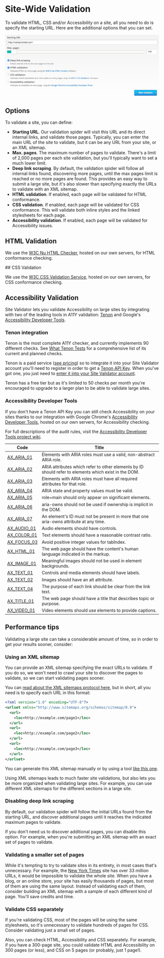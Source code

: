 # Site-Wide Validation

To validate HTML, CSS and/or Accessibility on a site, all you need to do is specify the starting URL. Here are the additional options that you can set.

![New site validation form](img/new-site-validation-form.png)

## Options

To validate a site, you can define:

* **Starting URL**. Our validation spider will visit this URL and its direct internal links, and validate those pages. Typically, you can enter the main URL of the site to validate, but it can be any URL from your site, or an XML sitemap.
* **Max. pages**. The maximum number of pages to validate. There's a limit of 2,000 pages per each site validation, but you'll typically want to set a much lower limit.
* **Deep link scraping**. By default, the validation spider will follow all internal links found, discovering more pages, until the max pages limit is reached or no more pages are found. This provides an easy way to submit a large site, but it's also slower than specifying exactly the URLs to validate with an XML sitemap.
* **HTML validation**. If enabled, each page will be validated for HTML conformance.
* **CSS validation**. If enabled, each page will be validated for CSS conformance. This will validate both inline styles and the linked stylesheets for each page.
* **Accessibility validation**. If enabled, each page will be validated for Accessibility issues.

## HTML Validation

We use the [W3C Nu HTML Checker](http://validator.w3.org/nu/), hosted on our own servers, for HTML conformance checking.

## CSS Validation

We use the [W3C CSS Validation Service](https://jigsaw.w3.org/css-validator/), hosted on our own servers, for CSS conformance checking.

## Accessibility Validation

Site Validator lets you validate Accessibility on large sites by integrating with two of the leading tools in A11Y validation: <a href="http://tenon.io">Tenon</a> and Google's <a href="https://github.com/GoogleChrome/accessibility-developer-tools/wiki/Audit-Rules">Accessibility Developer Tools</a>.

### Tenon integration

Tenon is the most complete A11Y checker, and currently implements 90 different checks. See <a href="http://tenon.io/documentation/what-tenon-tests.php">What Tenon Tests</a> for a comprehensive list of its current and planned checks.

Tenon is a paid service (<a href="http://tenon.io/pricing.php">see pricing</a>) so to integrate it into your Site Validator account you'll need to register in order to get a <a href="http://tenon.io/apikey.php">Tenon API Key</a>. When you've got one, you just need to <a href="https://app.sitevalidator.com/users/edit">enter it into your Site Validator account</a>.

Tenon has a free tier but as it's limited to 50 checks per month you're encouraged to upgrade to a larger plan to be able to validate large sites.

### Accessibility Developer Tools

If you don't have a Tenon API Key you can still check Accessibility on your sites thanks to our integration with Google Chrome's [Accessibility Developer Tools](https://github.com/GoogleChrome/accessibility-developer-tools/wiki/Audit-Rules), hosted on our own servers, for Accessibility checking.

For full descriptions of the audit rules, visit the [Accessibility Developer Tools project wiki](https://github.com/GoogleChrome/accessibility-developer-tools/wiki/Audit-Rules).

Code                       | Title
---------------------------|----------------------------------------------------
[AX_ARIA_01][AX_ARIA_01]   | Elements with ARIA roles must use a valid, non-abstract ARIA role.
[AX_ARIA_02][AX_ARIA_02]   | ARIA attributes which refer to other elements by ID should refer to elements which exist in the DOM.
[AX_ARIA_03][AX_ARIA_03]   | Elements with ARIA roles must have all required attributes for that role.
[AX_ARIA_04][AX_ARIA_04]   | ARIA state and property values must be valid.
[AX_ARIA_05][AX_ARIA_05]   | role=main should only appear on significant elements.
[AX_ARIA_06][AX_ARIA_06]   | aria-owns should not be used if ownership is implicit in the DOM.
[AX_ARIA_07][AX_ARIA_07]   | An element's ID must not be present in more that one aria-owns attribute at any time.
[AX_AUDIO_01][AX_AUDIO_01] | Audio elements should have controls.
[AX_COLOR_01][AX_COLOR_01] | Text elements should have a reasonable contrast ratio.
[AX_FOCUS_03][AX_FOCUS_03] | Avoid positive integer values for tabIndex.
[AX_HTML_01][AX_HTML_01]   | The web page should have the content's human language indicated in the markup.
[AX_IMAGE_01][AX_IMAGE_01] | Meaningful images should not be used in element backgrounds.
[AX_TEXT_01][AX_TEXT_01]   | Controls and media elements should have labels.
[AX_TEXT_02][AX_TEXT_02]   | Images should have an alt attribute.
[AX_TEXT_04][AX_TEXT_04]   | The purpose of each link should be clear from the link text.
[AX_TITLE_01][AX_TITLE_01] | The web page should have a title that describes topic or purpose.
[AX_VIDEO_01][AX_VIDEO_01] | Video elements should use <track> elements to provide captions.

[AX_ARIA_01]: https://github.com/GoogleChrome/accessibility-developer-tools/wiki/Audit-Rules#ax_aria_01
[AX_ARIA_02]: https://github.com/GoogleChrome/accessibility-developer-tools/wiki/Audit-Rules#ax_aria_02
[AX_ARIA_03]: https://github.com/GoogleChrome/accessibility-developer-tools/wiki/Audit-Rules#ax_aria_03
[AX_ARIA_04]: https://github.com/GoogleChrome/accessibility-developer-tools/wiki/Audit-Rules#ax_aria_04
[AX_ARIA_05]: https://github.com/GoogleChrome/accessibility-developer-tools/wiki/Audit-Rules#ax_aria_05
[AX_ARIA_06]: https://github.com/GoogleChrome/accessibility-developer-tools/wiki/Audit-Rules#ax_aria_06
[AX_ARIA_07]: https://github.com/GoogleChrome/accessibility-developer-tools/wiki/Audit-Rules#ax_aria_07
[AX_AUDIO_01]: https://github.com/GoogleChrome/accessibility-developer-tools/wiki/Audit-Rules#ax_audio_01
[AX_COLOR_01]: https://github.com/GoogleChrome/accessibility-developer-tools/wiki/Audit-Rules#ax_color_01
[AX_FOCUS_03]: https://github.com/GoogleChrome/accessibility-developer-tools/wiki/Audit-Rules#ax_focus_03
[AX_HTML_01]: https://github.com/GoogleChrome/accessibility-developer-tools/wiki/Audit-Rules#ax_html_01
[AX_IMAGE_01]: https://github.com/GoogleChrome/accessibility-developer-tools/wiki/Audit-Rules#ax_image_01
[AX_TEXT_01]: https://github.com/GoogleChrome/accessibility-developer-tools/wiki/Audit-Rules#ax_text_01
[AX_TEXT_02]: https://github.com/GoogleChrome/accessibility-developer-tools/wiki/Audit-Rules#ax_text_02
[AX_TEXT_04]: https://github.com/GoogleChrome/accessibility-developer-tools/wiki/Audit-Rules#ax_text_04
[AX_TITLE_01]: https://github.com/GoogleChrome/accessibility-developer-tools/wiki/Audit-Rules#ax_title_01
[AX_VIDEO_01]: https://github.com/GoogleChrome/accessibility-developer-tools/wiki/Audit-Rules#ax_video_01

## Performance tips

Validating a large site can take a considerable amount of time, so in order to get your results sooner, consider:

### Using an XML sitemap

You can provide an XML sitemap specifying the exact URLs to validate. If you do so, we won't need to crawl your site to discover the pages to validate, so we can start validating pages sooner.

You can [read about the XML sitemaps protocol here](http://www.sitemaps.org/protocol.html), but in short, all you need is to specify each URL in this format:

```xml
<?xml version="1.0" encoding="UTF-8"?>
<urlset xmlns="http://www.sitemaps.org/schemas/sitemap/0.9">
  <url>
    <loc>http://example.com/page1</loc>
  </url>
  <url>
    <loc>http://example.com/page2</loc>
  </url>
  <url>
    <loc>http://example.com/page3</loc>
  </url>
</urlset>
```

You can generate this XML sitemap manually or by using a tool [like this one](https://www.xml-sitemaps.com/).

Using XML sitemaps leads to much faster site validations, but also lets you be more organized when validating large sites. For example, you can use different XML sitemaps for the different sections in a large site.

### Disabling deep link scraping

By default, our validation spider will follow the initial URLs found from the starting URL, and discover additional pages until it reaches the indicated maximum pages to validate.

If you don't need us to discover additional pages, you can disable this option. For example, when you're submitting an XML sitemap with an exact set of pages to validate.

### Validating a smaller set of pages

While it's tempting to try to validate sites in its entirety, in most cases that's unnecessary. For example, the [New York Times](https://www.google.com/?q=site:nytimes.com) site has over 33 million URLs, it would be impossible to validate the whole site. When you have a blog, or an online store, your site has easily thousands of pages, but most of them are using the same layout. Instead of validating each of them, consider building an XML sitemap with a sample of each different kind of page. You'll save credits and time.

### Validate CSS separately

If you're validating CSS, most of the pages will be using the same stylesheets, so it's unnecessary to validate hundreds of pages for CSS. Consider validating just a small set of pages.

Also, you can check HTML, Accessibility and CSS separately. For example, if you have a 300-page site, you could validate HTML and Accessibility on 300 pages (or less), and CSS on 5 pages (or probably, just 1 page!).
